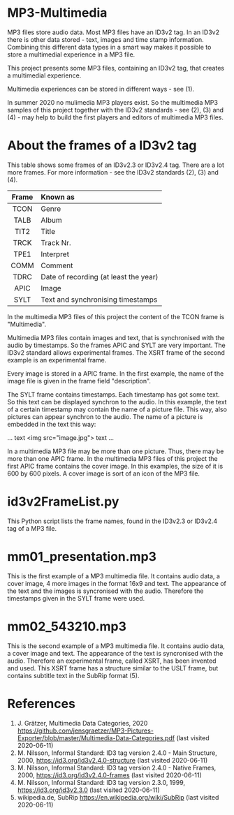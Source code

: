 # MP3-Multimedia
MP3 files store audio data. Most MP3 files have an ID3v2 tag. In an ID3v2 there is other data stored - text, images and time stamp information. Combining this different data types in a smart way makes it possible to store a multimedial experience in a MP3 file.

This project presents some MP3 files, containing an ID3v2 tag, that creates a multimedial experience. 

Multimedia experiences can be stored in different ways - see (1).

In summer 2020 no mulimedia MP3 players exist. So the multimedia MP3 samples of this project together with the ID3v2 standards - see (2), (3) and (4) - may help to build the first players and editors of multimedia MP3 files.

# About the frames of a ID3v2 tag
This table shows some frames of an ID3v2.3 or ID3v2.4 tag. There are a lot more frames. For more information - see the ID3v2 standards (2), (3) and (4).

| Frame | Known as                               |
|:-----:|:-------------------------------------- |
| TCON  | Genre                                  |
| TALB  | Album                                  |
| TIT2  | Title                                  |
| TRCK  | Track Nr.                              |
| TPE1  | Interpret                              |
| COMM  | Comment                                |
| TDRC  | Date of recording (at least the year)  |
| APIC  | Image                                  |
| SYLT  | Text and synchronising timestamps      |

In the multimedia MP3 files of this project the content of the TCON frame is "Multimedia".

Multimedia MP3 files contain images and text, that is synchronised with the audio by timestamps. So the frames APIC and SYLT are very important. The ID3v2 standard allows experimental frames. The XSRT frame of the second example is an experimental frame. 

Every image is stored in a APIC frame. In the first example, the name of the image file is given in the frame field "description".

The SYLT frame contains timestamps. Each timestamp has got some text. So this text can be displayed synchron to the audio. In this example, the text of a certain timestamp may contain the name of a picture file. This way, also pictures can appear synchron to the audio. The name of a picture is embedded in the text this way:

... text &lt;img src="image.jpg"&gt; text ...

In a multimedia MP3 file may be more than one picture. Thus, there may be more than one APIC frame. In the multimedia MP3 files of this project the first APIC frame contains the cover image. In this examples, the size of it is 600 by 600 pixels. A cover image is sort of an icon of the MP3 file.

# id3v2FrameList.py
This Python script lists the frame names, found in the ID3v2.3 or ID3v2.4 tag of a MP3 file.

# mm01_presentation.mp3
This is the first example of a MP3 multimedia file. It contains audio data, a cover image, 4 more images in the format 16x9 and text. The appearance of the text and the images is syncronised with the audio. Therefore the timestamps given in the SYLT frame were used.

# mm02_543210.mp3
This is the second example of a MP3 multimedia file. It contains audio data, a cover image and text. The appearance of the text is syncronised with the audio. Therefore an experimental frame, called XSRT, has been invented and used. This XSRT frame has a structure similar to the USLT frame, but contains subtitle text in the SubRip format (5).

# References
1. J. Grätzer, Multimedia Data Categories, 2020
https://github.com/jensgraetzer/MP3-Pictures-Exporter/blob/master/Multimedia-Data-Categories.pdf (last visited 2020-06-11)
2. M. Nilsson, Informal Standard: ID3 tag version 2.4.0 - Main Structure, 2000,
https://id3.org/id3v2.4.0-structure (last visited 2020-06-11)
3. M. Nilsson, Informal Standard: ID3 tag version 2.4.0 - Native Frames, 2000,
https://id3.org/id3v2.4.0-frames (last visited 2020-06-11) 
4. M. Nilsson, Informal Standard: ID3 tag version 2.3.0, 1999,
https://id3.org/id3v2.3.0 (last visited 2020-06-11) 
5. wikipedia.de, SubRip
https://en.wikipedia.org/wiki/SubRip (last visited 2020-06-11)

